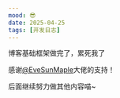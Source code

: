 ```yaml
---
mood: 😎
date: 2025-04-25
tags: [开发日志]
---
```


博客基础框架做完了，累死我了

感谢[@EveSunMaple](https://www.saroprock.com/)大佬的支持！

后面继续努力做其他内容喵~
